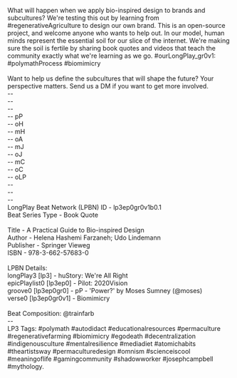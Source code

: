 What will happen when we apply bio-inspired design to brands and subcultures? We're testing this out by learning from #regenerativeAgriculture to design our own brand. This is an open-source project, and welcome anyone who wants to help out. In our model, human minds represent the essential soil for our slice of the internet. We're making sure the soil is fertile by sharing book quotes and videos that teach the community exactly what we're learning as we go. #ourLongPlay_gr0v1: #polymathProcess #biomimicry<br>
<br>
Want to help us define the subcultures that will shape the future? Your perspective matters. Send us a DM if you want to get more involved.<br>
-- <br>
-- <br>
-- <br>
-- pP<br>
-- oH<br>
-- mH<br>
-- oA<br>
-- mJ<br>
-- oJ<br>
-- mC<br>
-- oC<br>
-- oLP<br>
-- <br>
-- <br>
-- <br>
LongPlay Beat Network (LPBN) ID - lp3ep0gr0v1b0.1<br>
Beat Series Type - Book Quote<br>
<br>
Title - A Practical Guide to Bio-inspired Design<br>
Author - Helena Hashemi Farzaneh; Udo Lindemann<br>
Publisher - Springer Vieweg<br>
ISBN - 978-3-662-57683-0<br>
<br>
LPBN Details:<br>
longPlay3 [lp3] - huStory: We're All Right<br>
epicPlaylist0 [lp3ep0] - Pilot: 2020Vision<br>
groove0 [lp3ep0gr0] - pP - 'Power?' by Moses Sumney (@moses)<br>
verse0 [lp3ep0gr0v1] - Biomimicry<br>
<br>
Beat Composition: @trainfarb<br>
-- <br>
LP3 Tags: #polymath #autodidact #educationalresources #permaculture #regenerativefarming #biomimicry #egodeath #decentralization #indigenousculture #mentalresilience #mediadiet #atomichabits #theartistsway #permaculturedesign #omnism #scienceiscool #meaningoflife #gamingcommunity #shadowworker #josephcampbell #mythology.<br>